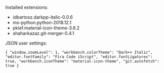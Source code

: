 Installed extensions:

- idbartosz.darkpp-italic-0.0.6
- ms-python.python-2018.12.1
- pkief.material-icon-theme-3.6.2
- shaharkazaz.git-merger-0.4.1

JSON user settings:

`
{
    "window.zoomLevel": 1,
    "workbench.colorTheme": "Dark++ Italic",
    "editor.fontFamily": "Fira Code iScript",
    "editor.fontLigatures": true,
    "workbench.iconTheme": "material-icon-theme",
    "git.autofetch": true
}
`
